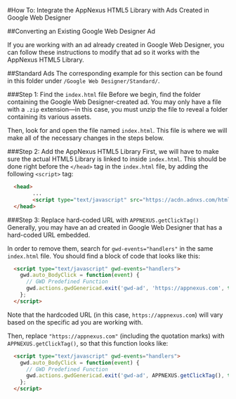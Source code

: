 #How To: Integrate the AppNexus HTML5 Library with Ads Created in Google Web Designer

##Converting an Existing Google Web Designer Ad

If you are working with an ad already created in Google Web Designer, you can follow these instructions to modify that ad so it works with the AppNexus HTML5 Library.

<a name="standard-ads"></a>
##Standard Ads
The corresponding example for this section can be found in this folder under `/Google Web Designer/Standard/`.

###Step 1: Find the `index.html` file
Before we begin, find the folder containing the Google Web Designer-created ad.  You may only have a file with a `.zip` extension—in this case, you must unzip the file to reveal a folder containing its various assets.


Then, look for and open the file named `index.html`. This file is where we will make all of the necessary changes in the steps below.

<a name="standard-ads-step-1"></a>
###Step 2: Add the AppNexus HTML5 Library
First, we will have to make sure the actual HTML5 Library is linked to inside `index.html`.  This should be done right before the `</head>` tag in the `index.html` file, by adding the following `<script>` tag:

```html
  <head>
        ...
        <script type="text/javascript" src="https://acdn.adnxs.com/html5-lib/1.3.0/appnexus-html5-lib.min.js"></script>
  </head>
```


<a name="standard-ads-step-2"></a>
###Step 3: Replace hard-coded URL with `APPNEXUS.getClickTag()`
Generally, you may have an ad created in Google Web Designer that has a hard-coded URL embedded.  

In order to remove them, search for `gwd-events="handlers"` in the same `index.html` file.  You should find a block of code that looks like this:

```html
  <script type="text/javascript" gwd-events="handlers">
    gwd.auto_BodyClick = function(event) {
      // GWD Predefined Function
      gwd.actions.gwdGenericad.exit('gwd-ad', 'https://appnexus.com', true);
    };
  </script>
```
Note that the hardcoded URL (in this case, `https://appnexus.com`) will vary based on the specific ad you are working with. 

Then, replace `"https://appnexus.com"` (including the quotation marks) with `APPNEXUS.getClickTag()`, so that this function looks like:

```html
  <script type="text/javascript" gwd-events="handlers">
    gwd.auto_BodyClick = function(event) {
      // GWD Predefined Function
      gwd.actions.gwdGenericad.exit('gwd-ad', APPNEXUS.getClickTag(), true);
    };
  </script>
```